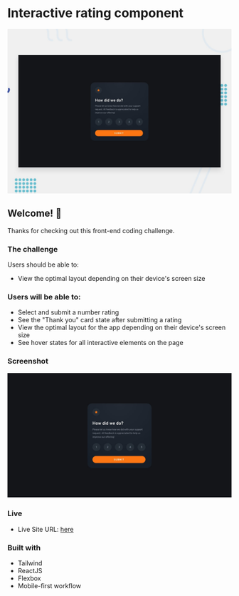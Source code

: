 # Interactive rating component

![Design preview for the Interactive rating component coding challenge](./design/desktop-preview.jpg)

## Welcome! 👋

Thanks for checking out this front-end coding challenge.



### The challenge

Users should be able to:

- View the optimal layout depending on their device's screen size

### Users will be able to:

- Select and submit a number rating
- See the "Thank you" card state after submitting a rating
- View the optimal layout for the app depending on their device's screen size
- See hover states for all interactive elements on the page


### Screenshot

![](./design/desktop-design.jpg)
### Live

- Live Site URL: [here](https://dorinbraga.github.io/Interactive-rating-component/)

### Built with

- Tailwind
- ReactJS
- Flexbox
- Mobile-first workflow
